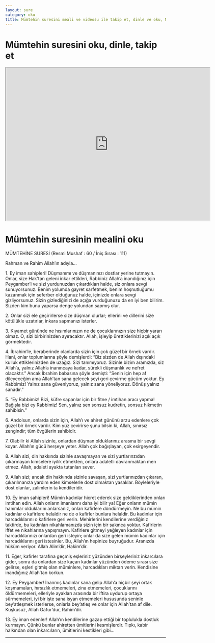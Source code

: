 ```yaml
---
layout: sure
category: oku
title: Mümtehin suresini meali ve videosu ile takip et, dinle ve oku, Mümtehin dinle, Mümtehin meali.
---
```


<div class="container">
  <div class="row">
    <div class="col-lg-12">
      <h1>Mümtehin suresini oku, dinle, takip et</h1>
      <div class="div-youtube-embed">
        <iframe width="640" height="480" src="https://www.youtube.com/embed/http://">frameborder="0" allowfullscreen></iframe>
      </div>
    </div>
  </div>

  <div class="row">
    <div class="col-lg-12">
      <h1>Mümtehin suresinin mealini oku</h1>
      <div><p></p><p></p><p>MÜMTEHİNE SURESİ (Resmi Mushaf : 60 / İniş Sırası : 111)</p><p>Rahman ve Rahim Allah’ın adıyla…</p><p></p><p></p><p>1. Ey iman sahipleri! Düşmanımı ve düşmanınızı dostlar yerine tutmayın. Onlar, size Hak’tan geleni inkar ettikleri, Rabbiniz Allah’a inandığınız için Peygamber’i ve sizi yurdunuzdan çıkardıkları halde, siz onlara sevgi sunuyorsunuz. Benim yolumda gayret sarfetmek, benim hoşnutluğumu kazanmak için seferber olduğunuz halde, içinizde onlara sevgi gizliyorsunuz. Sizin gizlediğinizi de açığa vurduğunuzu da en iyi ben bilirim. Sizden kim bunu yaparsa denge yolundan sapmış olur.</p><p></p><p></p><p>2. Onlar sizi ele geçirirlerse size düşman olurlar; ellerini ve dillerini size kötülükle uzatırlar, inkara sapmanızı isterler.</p><p></p><p></p><p>3. Kıyamet gününde ne hısımlarınızın ne de çocuklarınızın size hiçbir yararı olmaz. O, sizi birbirinizden ayıracaktır. Allah, işleyip ürettiklerinizi açık açık görmektedir.</p><p></p><p></p><p>4. İbrahim’le, beraberinde olanlarda sizin için çok güzel bir örnek vardır. Hani, onlar toplumlarına şöyle demişlerdi: “Biz sizden de Allah dışındaki kulluk ettiklerinizden de uzağız. Sizi tanımıyoruz. Sizinle bizim aramızda, siz Allah’a, yalnız Allah’a inanıncaya kadar, sürekli düşmanlık ve nefret olacaktır.” Ancak İbrahim babasına şöyle demişti: “Senin için hep af dileyeceğim ama Allah’tan sana gelecek şeyi geri çevirme gücüm yoktur. Ey Rabbimiz! Yalnız sana güveniyoruz, yalnız sana yöneliyoruz. Dönüş yalnız sanadır.”</p><p></p><p></p><p>5. “Ey Rabbimiz! Bizi, küfre sapanlar için bir fitne / imtihan aracı yapma! Bağışla bizi ey Rabbimiz! Sen, yalnız sen sonsuz kudretin, sonsuz hikmetin sahibisin.”</p><p></p><p></p><p>6. Andolsun, onlarda sizin için, Allah’ı ve ahiret gününü arzu edenlere çok güzel bir örnek vardır. Kim yüz çevirirse şunu bilsin ki, Allah, sınırsız zengindir; tüm övgülerin sahibidir.</p><p></p><p></p><p>7. Olabilir ki Allah sizinle, onlardan düşman olduklarınız arasına bir sevgi koyar. Allah’ın gücü herşeye yeter. Allah çok bağışlayan, çok esirgeyendir.</p><p></p><p></p><p>8. Allah sizi, din hakkında sizinle savaşmayan ve sizi yurtlarınzıdan çıkarmayan kimselere iyilik etmekten, onlara adaletli davranmaktan men etmez. Allah, adaleti ayakta tutanları sever.</p><p></p><p></p><p>9. Allah sizi; ancak din hakkında sizinle savaşan, sizi yurtlarınızdan çıkaran, çıkarılmanıza yardım eden kimselerle dost olmaktan yasaklar. Böyleleriyle dost olanlar, zalimlerin ta kendileridir.</p><p></p><p></p><p>10. Ey iman sahipleri! Mümin kadınlar hicret ederek size geldiklerinden onları imtihan edin. Allah onların imanlarını daha iyi bilir ya! Eğer onların mümin hanımlar olduklarını anlarsanız, onları kafirlere döndürmeyin. Ne bu mümin kadınlar o kafirlere helaldir ne de o kafirler bunlara helaldir. Bu kadınlar için harcadıklarını o kafirlere geri verin. Mehirlerini kendilerine verdiğiniz taktirde, bu kadınları nikahlamanızda sizin için bir sakınca yoktur. Kafirlerin iffet ve nikahlarına yapışmayın. Kafirlere gitmeyi yeğleyen kadınlar için harcadıklarınızı onlardan geri isteyin; onlar da size gelen mümin kadınlar için harcadıklarını geri istesinler. Bu, Allah’ın hepinize buyruğudur. Aranızda hüküm veriyor. Allah Alim’dir, Hakim’dir.</p><p></p><p></p><p>11. Eğer, kafirler tarafına geçmiş eşleriniz yüzünden birşeyleriniz inkarcılara gider, sonra da onlardan size kaçan kadınlar yüzünden ödeme sırası size gelirse, eşleri gitmiş olan müminlere, harcadıkları miktarı verin. Kendisine inandığınız Allah’tan korkun.</p><p></p><p></p><p>12. Ey Peygamber! İnanmış kadınlar sana gelip Allah’a hiçbir şeyi ortak koşmamaları, hırsızlık etmemeleri, zina etmemeleri, çocuklarını öldürmemeleri, elleriyle ayakları arasında bir iftira uydurup ortaya sürmemeleri, iyi bir işte sana isyan etmemeleri hususunda seninle bey’atleşmek isterlerse, onlarla bey’atleş ve onlar için Allah’tan af dile. Kuşkusuz, Allah Gafur’dur, Rahim’dir.</p><p></p><p></p><p>13. Ey iman edenler! Allah’ın kendilerine gazap ettiği bir toplulukla dostluk kurmayın. Çünkü bunlar ahiretten ümitlerini kesmişlerdir. Tıpkı, kabir halkından olan inkarcıların, ümitlerini kestikleri gibi…</p><p></p><p></p></div>
    </div>
  </div>
</div>
<hr />